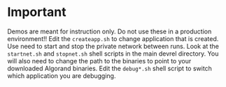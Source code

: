 # Important
Demos are meant for instruction only. Do not use these in a production environment!!
Edit the `createapp.sh` to change application that is created. Use need to start and stop the private network between runs. Look at the `startnet.sh` and `stopnet.sh` shell scripts in the main devrel directory. You will also need to change the path to the binaries to point to your downloaded Algorand binaries. Edit the `debug*.sh` shell script to switch which application you are debugging.

